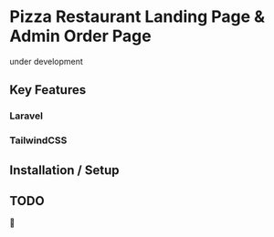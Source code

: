# Pizza Restaurant Landing Page & Admin Order Page

under development

## Key Features

### Laravel

### TailwindCSS

## Installation / Setup

## TODO

:musical_note:
